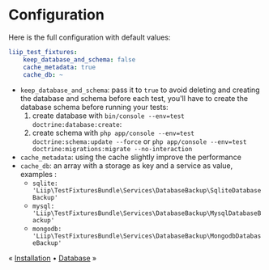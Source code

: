 # Configuration

Here is the full configuration with default values:

```yaml
liip_test_fixtures:
    keep_database_and_schema: false
    cache_metadata: true
    cache_db: ~
```

- `keep_database_and_schema`: pass it to `true` to avoid deleting and creating the database and schema before each test, you'll have to create the database schema before running your tests:
  1. create database with `bin/console --env=test doctrine:database:create`:
  2. create schema with `php app/console --env=test doctrine:schema:update --force` or `php app/console --env=test doctrine:migrations:migrate --no-interaction`
- `cache_metadata`: using the cache slightly improve the performance
- `cache_db`: an array with a storage as key and a service as value, examples :
  - `sqlite: 'Liip\TestFixturesBundle\Services\DatabaseBackup\SqliteDatabaseBackup'`
  - `mysql: 'Liip\TestFixturesBundle\Services\DatabaseBackup\MysqlDatabaseBackup'`
  - `mongodb: 'Liip\TestFixturesBundle\Services\DatabaseBackup\MongodbDatabaseBackup'`

« [Installation](./installation.md) • [Database](./database.md) »

